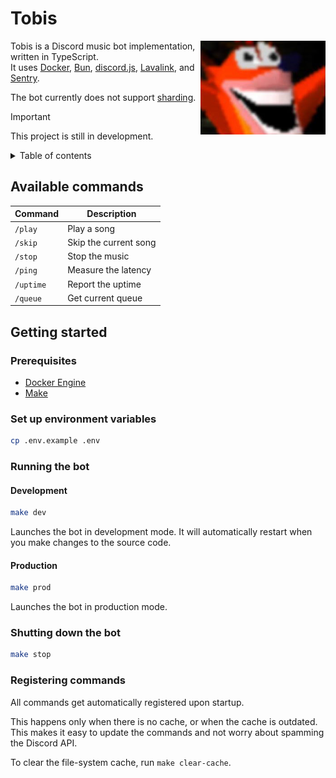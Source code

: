 # Tobis

<img align="right" src=".github/tobis.jpg" width="200" height="150">

Tobis is a Discord music bot implementation, written in TypeScript.\
It uses [Docker](https://www.docker.com/), [Bun](https://bun.sh), [discord.js](https://discordjs.guide/), [Lavalink](https://github.com/lavalink-devs/Lavalink), and [Sentry](https://sentry.io/).

The bot currently does not support [sharding](https://discord.com/developers/docs/topics/gateway#sharding).

> [!IMPORTANT]
> This project is still in development.

<details>
  <summary>Table of contents</summary>

- [Available commands](#available-commands)
- [Getting started](#getting-started)
  - [Prerequisites](#prerequisites)
  - [Set up environment variables](#set-up-environment-variables)
  - [Running the bot](#running-the-bot)
    - [Development](#development)
    - [Production](#production)
  - [Shutting down the bot](#shutting-down-the-bot)
  - [Registering commands](#registering-commands)

</details>

## Available commands

| Command   | Description           |
| --------- | --------------------- |
| `/play`   | Play a song           |
| `/skip`   | Skip the current song |
| `/stop`   | Stop the music        |
| `/ping`   | Measure the latency   |
| `/uptime` | Report the uptime     |
| `/queue`  | Get current queue     |

## Getting started

### Prerequisites

- [Docker Engine](https://docs.docker.com/engine/)
- [Make](https://www.gnu.org/software/make/)

### Set up environment variables

```bash
cp .env.example .env
```

### Running the bot

#### Development

```bash
make dev
```

Launches the bot in development mode. It will automatically restart when you make changes to the source code.

#### Production

```bash
make prod
```

Launches the bot in production mode.

### Shutting down the bot

```bash
make stop
```

### Registering commands

All commands get automatically registered upon startup.

This happens only when there is no cache, or when the cache is outdated. This makes it easy to update the commands and not worry about spamming the Discord API.

To clear the file-system cache, run `make clear-cache`.
